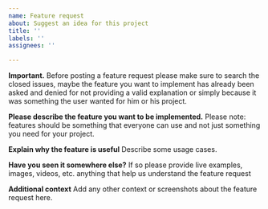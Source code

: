```yaml
---
name: Feature request
about: Suggest an idea for this project
title: ''
labels: ''
assignees: ''

---
```


**Important.**
Before posting a feature request please make sure to search the closed issues, maybe the feature you want to implement has already been asked and denied for not providing a valid explanation or simply because it was something the user wanted for him or his project.

**Please describe the feature you want to be implemented.**
Please note: features should be something that everyone can use and not just something you need for your project.

**Explain why the feature is useful**
Describe some usage cases.

**Have you seen it somewhere else?**
If so please provide live examples, images, videos, etc. anything that help us understand the feature request

**Additional context**
Add any other context or screenshots about the feature request here.
